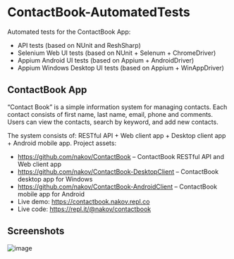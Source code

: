 # ContactBook-AutomatedTests

Automated tests for the ContactBook App:
 - API tests (based on NUnit and ReshSharp)
 - Selenium Web UI tests (based on NUnit + Selenum + ChromeDriver)
 - Appium Android UI tests (based on Appium + AndroidDriver)
 - Appium Windows Desktop UI tests (based on Appium + WinAppDriver)

## ContactBook App

“Contact Book” is a simple information system for managing contacts. Each contact consists of first name, last name, email, phone and comments. Users can view the contacts, search by keyword, and add new contacts.

The system consists of: RESTful API + Web client app + Desktop client app + Android mobile app. Project assets:
 - https://github.com/nakov/ContactBook – ContactBook RESTful API and Web client app
 - https://github.com/nakov/ContactBook-DesktopClient – ContactBook desktop app for Windows
 - https://github.com/nakov/ContactBook-AndroidClient – ContactBook mobile app for Android
 - Live demo: https://contactbook.nakov.repl.co
 - Live code: https://repl.it/@nakov/contactbook

## Screenshots

![image](https://user-images.githubusercontent.com/1689586/108627057-4ba74a00-745c-11eb-9635-7a1092b5f0c9.png)
